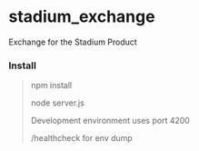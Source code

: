 stadium_exchange
================

Exchange for the Stadium Product

### Install
>npm install
>
>node server.js
>
>Development environment uses port 4200
>
>/healthcheck for env dump
